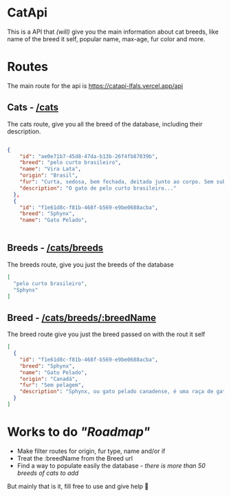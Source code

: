<p align="center">
 <h1>CatApi</h1>
</p>


This is a API that *(will)* give you the main information about cat breeds, like name of the breed it self, popular name, max-age, fur color and more.

# Routes

The main route for the api is https://catapi-lfals.vercel.app/api

## Cats - [/cats](https://catapi-lfals.vercel.app/api/cats)
The cats route, give you all the breed of the database, including their description.

```json

{
    "id": "ae0e71b7-45d8-47da-b13b-26f4fb87039b",
    "breed": "pelo curto brasileiro",
    "name": "Vira Lata",
    "origin": "Brasil",
    "fur": "Curta, sedosa, bem fechada, deitada junto ao corpo. Sem subpelo .",
    "description": "O gato de pelo curto brasileiro..."
  },
  {
    "id": "f1e61d8c-f81b-468f-b569-e9be0688acba",
    "breed": "Sphynx",
    "name": "Gato Pelado",
  
```

## Breeds - [/cats/breeds](https://catapi-lfals.vercel.app/api/cats/breeds)
The breeds route, give you just the breeds of the database

```json
[
  "pelo curto brasileiro",
  "Sphynx"
]
```

## Breed -  [/cats/breeds/:breedName](https://catapi-lfals.vercel.app/api/cats/breeds/Sphynx)
The breed route give you just the breed passed on with the rout it self

```json
[
  {
    "id": "f1e61d8c-f81b-468f-b569-e9be0688acba",
    "breed": "Sphynx",
    "name": "Gato Pelado",
    "origin": "Canadá",
    "fur": "Sem pelagem",
    "description": "Sphynx, ou gato pelado canadense, é uma raça de gatos originária do Canadá, e que é conhecida por não possuir pelos.[1][2] O gene responsável pela sua nudez é a alopécia hereditária e é recessivo."
  }
]
```

# Works to do *"Roadmap"*
- Make filter routes for origin, fur type, name and/or if
- Treat the :breedName from the Breed url
- Find a way to populate easily the database - *there is more than 50 breeds of cats to add* 

But mainly that is it, fill free to use and give help 🌵


